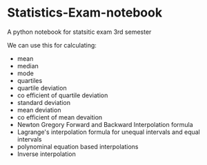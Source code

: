 # Statistics-Exam-notebook
A python notebook for statsitic exam 3rd semester

We can use this for calculating:
* mean
* median
* mode
* quartiles
* quartile deviation
* co efficient of quartile deviation
* standard deviation
* mean deviation
* co efficient of mean devaition
* Newton Gregory Forward and Backward Interpolation formula
* Lagrange's interpolation formula for unequal intervals and equal intervals
* polynominal equation based interpolations
* Inverse interpolation
